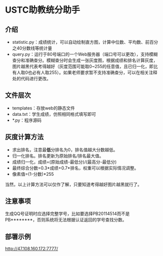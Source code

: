 # USTC助教统分助手
## 介绍
* statistic.py：成绩统计，可以自动绘制直方图，计算中位数、平均数、前百分之40分数线等统计量
* query.py：运行于80号端口的一个Web服务器（端口号可以更改），支持模糊查分和准确查分。模糊查分时会生成一张灰度图，根据成绩和排名计算灰度，图片越黑代表考得越好（灰度范围可能取0~255的任意值，且已归一化，即比有人取0也必有人取255）。如果老师要求暂不支持准确查分，可以在相关注释处的代码进行更改。
## 文件层次
* templates：存放web的静态文件
* data.txt：学生成绩，仿照相同格式填写即可
* \*.py：程序源码
## 灰度计算方法
* 求出排名，注意最**低**分排名为0，排名值越大分数越低。
* 归一化排名。排名更新为原始排名/排名最大值。
* 成绩归一化，成绩=(原始成绩-最低分)/(最高分-最低分)
* 最终综合分数=0.3\*成绩+0.7\*排名，权重可以根据实际情况调整。
* 像素值=(1-分数)*255

当然，以上计算方法可以仅作了解，只要知道考得越好图片越黑就行了。
## 注意事项
生成QQ号证明时应选择完整学号，比如要选择PB20114514而不是PB\*\*\*\*\*\*\*\*，否则系统将无法根据认证返回的学号查找分数。
## 部署示例
http://47.108.160.172:7777/